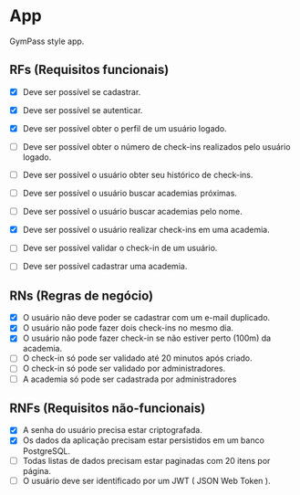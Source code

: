 # App

GymPass style app.

## RFs (Requisitos funcionais)

- [x] Deve ser possível se cadastrar.
- [x] Deve ser possível se autenticar.
- [x] Deve ser possível obter o perfil de um usuário logado.
- [ ] Deve ser possível obter o número de check-ins realizados pelo usuário logado.
- [ ] Deve ser possível o usuário obter seu histórico de check-ins.
- [ ] Deve ser possível o usuário buscar academias próximas.
- [ ] Deve ser possível o usuário buscar academias pelo nome.
- [x] Deve ser possível o usuário realizar check-ins em uma academia.
- [ ] Deve ser possível validar o check-in de um usuário.
- [ ] Deve ser possível cadastrar uma academia.


## RNs (Regras de negócio)

- [x] O usuário não deve poder se cadastrar com um e-mail duplicado.
- [x] O usuário não pode fazer dois check-ins no mesmo dia.
- [x] O usuário não pode fazer check-in se não estiver perto (100m) da academia.
- [ ] O check-in só pode ser validado até 20 minutos após criado.
- [ ] O check-in só pode ser validado por administradores.
- [ ] A academia só pode ser cadastrada por administradores

## RNFs (Requisitos não-funcionais)

- [x] A senha do usuário precisa estar criptografada.
- [x] Os dados da aplicação precisam estar persistidos em um banco PostgreSQL.
- [ ] Todas listas de dados precisam estar paginadas com 20 itens por página.
- [ ] O usuário deve ser identificado por um JWT ( JSON Web Token ).